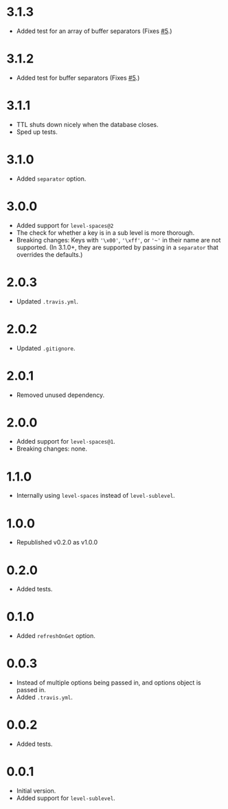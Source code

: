 # 3.1.3

- Added test for an array of buffer separators (Fixes [#5](https://github.com/ArtskydJ/tiny-level-ttl/issues/5).)

# 3.1.2

- Added test for buffer separators (Fixes [#5](https://github.com/ArtskydJ/tiny-level-ttl/issues/5).)

# 3.1.1

- TTL shuts down nicely when the database closes.
- Sped up tests.

# 3.1.0

- Added `separator` option.

# 3.0.0

- Added support for `level-spaces@2`
- The check for whether a key is in a sub level is more thorough.
- Breaking changes: Keys with `'\x00'`, `'\xff'`, or `'~'` in their name are not supported. (In 3.1.0+, they are supported by passing in a `separator` that overrides the defaults.)

# 2.0.3

- Updated `.travis.yml`.

# 2.0.2

- Updated `.gitignore`.

# 2.0.1

- Removed unused dependency.

# 2.0.0

- Added support for `level-spaces@1`.
- Breaking changes: none.

# 1.1.0

- Internally using `level-spaces` instead of `level-sublevel`.

# 1.0.0

- Republished v0.2.0 as v1.0.0

# 0.2.0

- Added tests.

# 0.1.0

- Added `refreshOnGet` option.

# 0.0.3

- Instead of multiple options being passed in, and options object is passed in.
- Added `.travis.yml`.

# 0.0.2

- Added tests.

# 0.0.1

- Initial version.
- Added support for `level-sublevel`.
